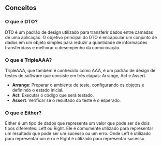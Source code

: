## Conceitos

### O que é DTO?

DTO é um padrão de design utilizado para transferir dados entre camadas de uma aplicação.
O objetivo principal do DTO é encapsular um conjunto de dados em um objeto simples para reduzir a quantidade de informações transferidass e melhorar o desempenho da comunicação.

### O que é TripleAAA?

TripleAAA, que também é conhecido como AAA, é um padrão de design de testes de software que consiste em três etapas: Arrange, Act e Assert.

- **Arrange**: Preparar o ambiente de teste, configurando os objetos e definindo o estado inicial.
- **Act**: Executar o código que será testado.
- **Assert**: Verificar se o resultado do teste é o esperado.

### O que é Either?

Either é um tipo de dados que representa um valor que pode ser de dois tipos diferentes: Left ou Right. Ele é comumente utilizado para representar um resultado que pode ser um sucesso ou um erro.
Onde Left é utilizado para representar um erro e Right é utilizado para representar sucesso.
